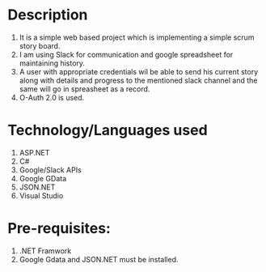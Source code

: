 # Description
1. It is a simple web based project which is implementing a simple scrum story board.
2. I am using Slack for communication and google spreadsheet for maintaining history.
3. A user with appropriate credentials wil be able to send his current story along with details and progress to the mentioned   slack channel and the same will go in spreasheet as a record.
4. O-Auth 2.0 is used.

# Technology/Languages used
1. ASP.NET 
2. C#
3. Google/Slack APIs
4. Google GData
5. JSON.NET
6. Visual Studio

# Pre-requisites:
1. .NET Framwork
2. Google Gdata and JSON.NET must be installed.





